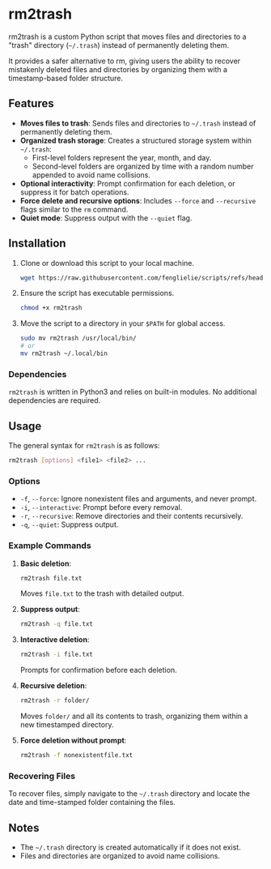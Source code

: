 # rm2trash

rm2trash is a custom Python script that moves files and directories to a "trash" directory (`~/.trash`) instead of permanently deleting them.

It provides a safer alternative to rm, giving users the ability to recover mistakenly deleted files and directories by organizing them with a timestamp-based folder structure.

## Features

- **Moves files to trash**: Sends files and directories to `~/.trash` instead of permanently deleting them.
- **Organized trash storage**: Creates a structured storage system within `~/.trash`:
  - First-level folders represent the year, month, and day.
  - Second-level folders are organized by time with a random number appended to avoid name collisions.
- **Optional interactivity**: Prompt confirmation for each deletion, or suppress it for batch operations.
- **Force delete and recursive options**: Includes `--force` and `--recursive` flags similar to the `rm` command.
- **Quiet mode**: Suppress output with the `--quiet` flag.

## Installation

1. Clone or download this script to your local machine.
   ```bash
   wget https://raw.githubusercontent.com/fenglielie/scripts/refs/heads/main/rm2trash/rm2trash.py -O rm2trash
   ```
2. Ensure the script has executable permissions.
   ```bash
   chmod +x rm2trash
   ```
3. Move the script to a directory in your `$PATH` for global access.
   ```bash
   sudo mv rm2trash /usr/local/bin/
   # or
   mv rm2trash ~/.local/bin
   ```

### Dependencies

`rm2trash` is written in Python3 and relies on built-in modules. No additional dependencies are required.

## Usage

The general syntax for `rm2trash` is as follows:

```bash
rm2trash [options] <file1> <file2> ...
```

### Options

- `-f`, `--force`: Ignore nonexistent files and arguments, and never prompt.
- `-i`, `--interactive`: Prompt before every removal.
- `-r`, `--recursive`: Remove directories and their contents recursively.
- `-q`, `--quiet`: Suppress output.

### Example Commands

1. **Basic deletion**:
   ```bash
   rm2trash file.txt
   ```
   Moves `file.txt` to the trash with detailed output.

2. **Suppress output**:
   ```bash
   rm2trash -q file.txt
   ```

3. **Interactive deletion**:
   ```bash
   rm2trash -i file.txt
   ```
   Prompts for confirmation before each deletion.

4. **Recursive deletion**:
   ```bash
   rm2trash -r folder/
   ```
   Moves `folder/` and all its contents to trash, organizing them within a new timestamped directory.

5. **Force deletion without prompt**:
   ```bash
   rm2trash -f nonexistentfile.txt
   ```

### Recovering Files

To recover files, simply navigate to the `~/.trash` directory and locate the date and time-stamped folder containing the files.

## Notes

- The `~/.trash` directory is created automatically if it does not exist.
- Files and directories are organized to avoid name collisions.

